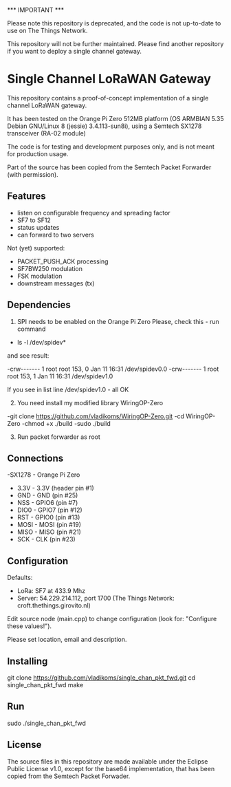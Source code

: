 *** IMPORTANT ***

Please note this repository is deprecated, and the code is not up-to-date to use on The Things Network.

This repository will not be further maintained. Please find another repository if you want to deploy a single channel gateway.


Single Channel LoRaWAN Gateway
==============================
This repository contains a proof-of-concept implementation of a single
channel LoRaWAN gateway.

It has been tested on the Orange Pi Zero 512MB platform (OS ARMBIAN 5.35 Debian GNU/Linux 8 (jessie) 3.4.113-sun8i), using a Semtech SX1278 transceiver (RA-02 module)

The code is for testing and development purposes only, and is not meant 
for production usage. 

Part of the source has been copied from the Semtech Packet Forwarder 
(with permission).

Features
--------
- listen on configurable frequency and spreading factor
- SF7 to SF12
- status updates
- can forward to two servers

Not (yet) supported:
- PACKET_PUSH_ACK processing
- SF7BW250 modulation
- FSK modulation
- downstream messages (tx)

Dependencies
------------
1. SPI needs to be enabled on the Orange Pi Zero
  Please, check this - run command 
 
 - ls -l /dev/spidev*
 
 and see result:
 
-crw------- 1 root root 153, 0 Jan 11 16:31 /dev/spidev0.0
-crw------- 1 root root 153, 1 Jan 11 16:31 /dev/spidev1.0
 
 If you see in list line /dev/spidev1.0 - all OK

2. You need install my modified library WiringOP-Zero

-git clone https://github.com/vladikoms/WiringOP-Zero.git
-cd WiringOP-Zero
-chmod +x ./build
-sudo ./build

3. Run packet forwarder as root

Connections
-----------
-SX1278 - Orange Pi Zero

- 3.3V   - 3.3V (header pin #1) 
- GND	   - GND (pin #25)
- NSS    - GPIO6 (pin #7)
- DIO0   - GPIO7 (pin #12)
- RST    - GPIO0 (pin #13)
- MOSI   - MOSI (pin #19)
- MISO   - MISO (pin #21)
- SCK    - CLK (pin #23)

Configuration
-------------

Defaults:

- LoRa:   SF7 at 433.9 Mhz
- Server: 54.229.214.112, port 1700  (The Things Network: croft.thethings.girovito.nl)

Edit source node (main.cpp) to change configuration (look for: "Configure these values!").

Please set location, email and description.

Installing
----------

git clone https://github.com/vladikoms/single_chan_pkt_fwd.git
cd single_chan_pkt_fwd
make

Run
---

sudo ./single_chan_pkt_fwd

License
-------
The source files in this repository are made available under the Eclipse
Public License v1.0, except for the base64 implementation, that has been
copied from the Semtech Packet Forwader.

